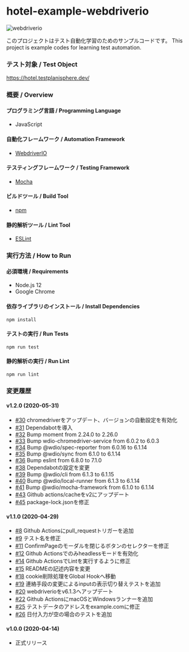# hotel-example-webdriverio

![webdriverio](https://github.com/testplanisphere/hotel-example-webdriverio/workflows/webdriverio/badge.svg)

このプロジェクトはテスト自動化学習のためのサンプルコードです。
This project is example codes for learning test automation.

### テスト対象 / Test Object

https://hotel.testplanisphere.dev/ 

### 概要 / Overview

#### プログラミング言語 / Programming Language

* JavaScript

#### 自動化フレームワーク / Automation Framework

* [WebdriverIO](https://webdriver.io/)

#### テスティングフレームワーク / Testing Framework

* [Mocha](https://mochajs.org/)

#### ビルドツール / Build Tool

* [npm](https://www.npmjs.com/)

#### 静的解析ツール / Lint Tool

* [ESLint](https://eslint.org/)

### 実行方法 / How to Run

#### 必須環境 / Requirements

* Node.js 12
* Google Chrome

#### 依存ライブラリのインストール / Install Dependencies

```
npm install
```

#### テストの実行 / Run Tests

```
npm run test
```

#### 静的解析の実行 / Run Lint

```
npm run lint
```

### 変更履歴

#### v1.2.0 (2020-05-31)

* [#30](https://github.com/testplanisphere/hotel-example-webdriverio/pull/30) chromedriverをアップデート、バージョンの自動設定を有効化
* [#31](https://github.com/testplanisphere/hotel-example-webdriverio/pull/31) Dependabotを導入
* [#32](https://github.com/testplanisphere/hotel-example-webdriverio/pull/32) Bump moment from 2.24.0 to 2.26.0
* [#33](https://github.com/testplanisphere/hotel-example-webdriverio/pull/33) Bump wdio-chromedriver-service from 6.0.2 to 6.0.3
* [#34](https://github.com/testplanisphere/hotel-example-webdriverio/pull/34) Bump @wdio/spec-reporter from 6.0.16 to 6.1.14
* [#35](https://github.com/testplanisphere/hotel-example-webdriverio/pull/35) Bump @wdio/sync from 6.1.0 to 6.1.14
* [#36](https://github.com/testplanisphere/hotel-example-webdriverio/pull/36) Bump eslint from 6.8.0 to 7.1.0
* [#38](https://github.com/testplanisphere/hotel-example-webdriverio/pull/38) Dependabotの設定を変更
* [#39](https://github.com/testplanisphere/hotel-example-webdriverio/pull/39) Bump @wdio/cli from 6.1.3 to 6.1.15
* [#40](https://github.com/testplanisphere/hotel-example-webdriverio/pull/40) Bump @wdio/local-runner from 6.1.3 to 6.1.14
* [#41](https://github.com/testplanisphere/hotel-example-webdriverio/pull/41) Bump @wdio/mocha-framework from 6.1.0 to 6.1.14
* [#43](https://github.com/testplanisphere/hotel-example-webdriverio/pull/43) Github actions/cacheをv2にアップデート
* [#45](https://github.com/testplanisphere/hotel-example-webdriverio/pull/45) package-lock.jsonを修正

#### v1.1.0 (2020-04-29)

* [#8](https://github.com/testplanisphere/hotel-example-webdriverio/pull/8) Github Actionsにpull_requestトリガーを追加
* [#9](https://github.com/testplanisphere/hotel-example-webdriverio/pull/9) テスト名を修正
* [#11](https://github.com/testplanisphere/hotel-example-webdriverio/pull/11) ConfirmPageのモーダルを閉じるボタンのセレクターを修正
* [#12](https://github.com/testplanisphere/hotel-example-webdriverio/pull/12) Github Actionsでのみheadlessモードを有効化
* [#14](https://github.com/testplanisphere/hotel-example-webdriverio/pull/14) Github ActionsでLintを実行するように修正
* [#15](https://github.com/testplanisphere/hotel-example-webdriverio/pull/15) READMEの記述内容を変更
* [#18](https://github.com/testplanisphere/hotel-example-webdriverio/pull/18) cookie削除処理をGlobal Hookへ移動
* [#19](https://github.com/testplanisphere/hotel-example-webdriverio/pull/19) 連絡手段の変更によるinputの表示切り替えテストを追加
* [#20](https://github.com/testplanisphere/hotel-example-webdriverio/pull/20) webdriverioをv6.1.3へアップデート
* [#22](https://github.com/testplanisphere/hotel-example-webdriverio/pull/22) Github ActionsにmacOSとWindowsランナーを追加
* [#25](https://github.com/testplanisphere/hotel-example-webdriverio/pull/25) テストデータのアドレスをexample.comに修正
* [#26](https://github.com/testplanisphere/hotel-example-webdriverio/pull/26) 日付入力が空の場合のテストを追加

#### v1.0.0 (2020-04-14)

* 正式リリース
